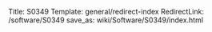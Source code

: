 Title: S0349
Template: general/redirect-index
RedirectLink: /software/S0349
save_as: wiki/Software/S0349/index.html